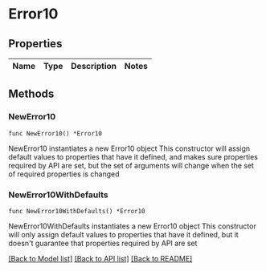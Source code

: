 # Error10

## Properties

Name | Type | Description | Notes
------------ | ------------- | ------------- | -------------

## Methods

### NewError10

`func NewError10() *Error10`

NewError10 instantiates a new Error10 object
This constructor will assign default values to properties that have it defined,
and makes sure properties required by API are set, but the set of arguments
will change when the set of required properties is changed

### NewError10WithDefaults

`func NewError10WithDefaults() *Error10`

NewError10WithDefaults instantiates a new Error10 object
This constructor will only assign default values to properties that have it defined,
but it doesn't guarantee that properties required by API are set


[[Back to Model list]](../README.md#documentation-for-models) [[Back to API list]](../README.md#documentation-for-api-endpoints) [[Back to README]](../README.md)


